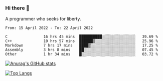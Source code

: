 ### Hi there 👋

<!--
**shejialuo/shejialuo** is a ✨ _special_ ✨ repository because its `README.md` (this file) appears on your GitHub profile.

Here are some ideas to get you started:

- 🔭 I’m currently working on ...
- 🌱 I’m currently learning ...
- 👯 I’m looking to collaborate on ...
- 🤔 I’m looking for help with ...
- 💬 Ask me about ...
- 📫 How to reach me: ...
- 😄 Pronouns: ...
- ⚡ Fun fact: ...
-->

A programmer who seeks for liberty.

<!--START_SECTION:waka-->

```text
From: 15 April 2022 - To: 22 April 2022

C                16 hrs 45 mins  ██████████░░░░░░░░░░░░░░░   39.69 %
C++              10 hrs 57 mins  ██████▒░░░░░░░░░░░░░░░░░░   25.96 %
Markdown         7 hrs 17 mins   ████▒░░░░░░░░░░░░░░░░░░░░   17.25 %
Assembly         3 hrs 8 mins    ██░░░░░░░░░░░░░░░░░░░░░░░   07.45 %
Other            1 hr 34 mins    █░░░░░░░░░░░░░░░░░░░░░░░░   03.72 %
```

<!--END_SECTION:waka-->

[![Anurag's GitHub stats](https://github-readme-stats.vercel.app/api?username=shejialuo&show_icons=true&theme=dracula)](https://github.com/anuraghazra/github-readme-stats)

[![Top Langs](https://github-readme-stats.vercel.app/api/top-langs/?username=shejialuo&layout=compact&hide=javascript,html,css,typescript,tex)](https://github.com/anuraghazra/github-readme-stats)
